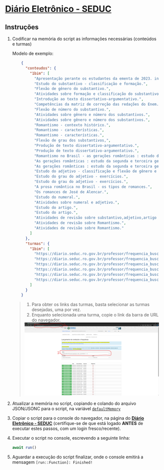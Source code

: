 [diario_href]: https://diario.seduc.ro.gov.br

# [Diário Eletrônico - SEDUC][diario_href]

## Instruções

1. Codificar na memória do script as informações necessárias (conteúdos e turmas)

   Modelo de exemplo:

    ```json
        {
          "conteudos": {
            "1bim": [
              "Apresentação perante os estudantes da ementa de 2023. introdução à morfologia - as dez classes de palavras.",
              "Estudo do substantivo - classificação e formação.",
              "Flexão de gênero do substantivo.",
              "Atividades sobre formação e classificação do substantivo.",
              "Introdução ao texto dissertativo-argumentativo.",
              "Competências da matriz de correção das redações do Enem.",
              "Flexão de número do substantivo.",
              "Atividades sobre gênero e número dos substantivos.",
              "Atividades sobre gênero e número dos substantivos.",
              "Romantismo - contexto histórico.",
              "Romantismo - características.",
              "Romantismo - características.",
              "Flexão de grau dos substantivos,",
              "Produção de texto dissertativo-argumentativo.",
              "Produção de texto dissertativo-argumentativo.",
              "Romantismo no Brasil - as gerações românticas : estudo da primeira geração.",
              "As gerações românticas : estudo da segunda e terceira gerações.",
              "As gerações românticas : estudo da segunda e terceira gerações.",
              "Estudo do adjetivo - classificação e flexão de gênero e número.",
              "Estudo do grau do adjetivo - exercícios.",
              "Estudo do grau do adjetivo - exercícios.",
              "A prosa romântica no Brasil - os tipos de romances.",
              "Os romances de José de Alencar.",
              "Estudo do numeral.",
              "Atividades sobre numeral e adjetivo.",
              "Estudo do artigo.",
              "Estudo do artigo.",
              "Atividades de revisão sobre substantivo,adjetivo,artigo e numeral.",
              "Atividades de revisão sobre Romantismo.",
              "Atividades de revisão sobre Romantismo."
            ]
          },
          "turmas": {
            "1bim": [
              "https://diario.seduc.ro.gov.br/professor/frequencia_busca.php?t=101811&d=5&e=1", //ENSINO MÉDIO REGULAR CH AMPLIADA - 2EM - CH ESTENDIDA - M - 1
              "https://diario.seduc.ro.gov.br/professor/frequencia_busca.php?t=101812&d=5&e=1", //ENSINO MÉDIO REGULAR CH AMPLIADA - 2EM - CH ESTENDIDA - M - 2
              "https://diario.seduc.ro.gov.br/professor/frequencia_busca.php?t=101813&d=5&e=1", //ENSINO MÉDIO REGULAR CH AMPLIADA - 2EM - CH ESTENDIDA - M - 3
              "https://diario.seduc.ro.gov.br/professor/frequencia_busca.php?t=101823&d=5&e=1", //ENSINO MÉDIO REGULAR CH AMPLIADA - 2EM - CH ESTENDIDA - M - 13
              "https://diario.seduc.ro.gov.br/professor/frequencia_busca.php?t=101824&d=5&e=1", //ENSINO MÉDIO REGULAR CH AMPLIADA - 2EM - CH ESTENDIDA - M - 14
              "https://diario.seduc.ro.gov.br/professor/frequencia_busca.php?t=101825&d=5&e=1" //ENSINO MÉDIO REGULAR CH AMPLIADA - 2EM - CH ESTENDIDA - M - 15
            ]
          }
        }
    ```

    > 1. Para obter os links das turmas, basta selecionar as turmas desejadas, uma por vez.
    > 2. Enquanto selecionada uma turma, copie o link da barra de URL do navegador.
    >
    > <img src="./assets/img/Captura%20de%20tela%202023-05-17%20063313.png" />

2. Atualizar a memória no script, copiando e colando do arquivo JSON/JSONC para o script, na variável [`defaultMemory`](/script.js?plain=1#L186)
3. Copiar o script para o console do navegador, na página do [**Diário Eletrônico - SEDUC**](diario_href) (certifique-se de que está logado **ANTES** de executar estes passos, com um login fresco/recente).
4. Executar o script no console, escrevendo a seguinte linha:

    ```js
    await run()
    ```

5. Aguardar a execução do script finalizar, onde o console emitirá a mensagem `[run::Function]: Finished!`
